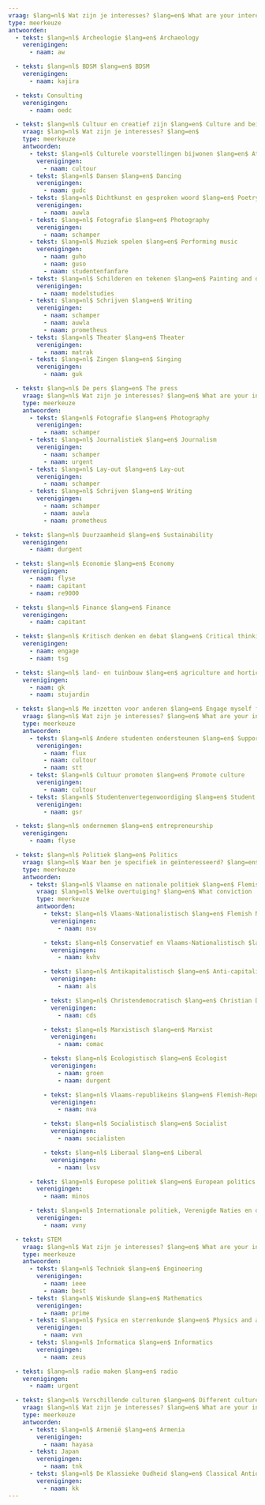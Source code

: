 ```yaml
---
vraag: $lang=nl$ Wat zijn je interesses? $lang=en$ What are your interests?
type: meerkeuze
antwoorden:
  - tekst: $lang=nl$ Archeologie $lang=en$ Archaeology
    verenigingen:
      - naam: aw

  - tekst: $lang=nl$ BDSM $lang=en$ BDSM
    verenigingen:
      - naam: kajira

  - tekst: Consulting
    verenigingen:
      - naam: oedc

  - tekst: $lang=nl$ Cultuur en creatief zijn $lang=en$ Culture and being creative
    vraag: $lang=nl$ Wat zijn je interesses? $lang=en$
    type: meerkeuze
    antwoorden:
      - tekst: $lang=nl$ Culturele voorstellingen bijwonen $lang=en$ Attend cultural performances
        verenigingen:
          - naam: cultour
      - tekst: $lang=nl$ Dansen $lang=en$ Dancing
        verenigingen:
          - naam: gudc
      - tekst: $lang=nl$ Dichtkunst en gesproken woord $lang=en$ Poetry and the spoken word
        verenigingen:
          - naam: auwla
      - tekst: $lang=nl$ Fotografie $lang=en$ Photography
        verenigingen:
          - naam: schamper
      - tekst: $lang=nl$ Muziek spelen $lang=en$ Performing music
        verenigingen:
          - naam: guho
          - naam: guso
          - naam: studentenfanfare
      - tekst: $lang=nl$ Schilderen en tekenen $lang=en$ Painting and drawing
        verenigingen:
          - naam: modelstudies
      - tekst: $lang=nl$ Schrijven $lang=en$ Writing
        verenigingen:
          - naam: schamper
          - naam: auwla
          - naam: prometheus
      - tekst: $lang=nl$ Theater $lang=en$ Theater
        verenigingen:
          - naam: matrak
      - tekst: $lang=nl$ Zingen $lang=en$ Singing
        verenigingen:
          - naam: guk

  - tekst: $lang=nl$ De pers $lang=en$ The press
    vraag: $lang=nl$ Wat zijn je interesses? $lang=en$ What are your interests?
    type: meerkeuze
    antwoorden:
      - tekst: $lang=nl$ Fotografie $lang=en$ Photography
        verenigingen:
          - naam: schamper
      - tekst: $lang=nl$ Journalistiek $lang=en$ Journalism
        verenigingen:
          - naam: schamper
          - naam: urgent
      - tekst: $lang=nl$ Lay-out $lang=en$ Lay-out
        verenigingen:
          - naam: schamper
      - tekst: $lang=nl$ Schrijven $lang=en$ Writing
        verenigingen:
          - naam: schamper
          - naam: auwla
          - naam: prometheus

  - tekst: $lang=nl$ Duurzaamheid $lang=en$ Sustainability
    verenigingen:
      - naam: durgent

  - tekst: $lang=nl$ Economie $lang=en$ Economy
    verenigingen:
      - naam: flyse
      - naam: capitant
      - naam: re9000

  - tekst: $lang=nl$ Finance $lang=en$ Finance
    verenigingen:
      - naam: capitant

  - tekst: $lang=nl$ Kritisch denken en debat $lang=en$ Critical thinking and debate
    verenigingen:
      - naam: engage
      - naam: tsg

  - tekst: $lang=nl$ land- en tuinbouw $lang=en$ agriculture and horticulture
    verenigingen:
      - naam: gk
      - naam: stujardin

  - tekst: $lang=nl$ Me inzetten voor anderen $lang=en$ Engage myself for others
    vraag: $lang=nl$ Wat zijn je interesses? $lang=en$ What are your interests?
    type: meerkeuze
    antwoorden:
      - tekst: $lang=nl$ Andere studenten ondersteunen $lang=en$ Support other students
        verenigingen:
          - naam: flux
          - naam: cultour
          - naam: stt
      - tekst: $lang=nl$ Cultuur promoten $lang=en$ Promote culture
        verenigingen:
          - naam: cultour
      - tekst: $lang=nl$ Studentenvertegenwoordiging $lang=en$ Student representation
        verenigingen:
          - naam: gsr

  - tekst: $lang=nl$ ondernemen $lang=en$ entrepreneurship
    verenigingen:
      - naam: flyse

  - tekst: $lang=nl$ Politiek $lang=en$ Politics
    vraag: $lang=nl$ Waar ben je specifiek in geïnteresseerd? $lang=en$ What specifically are you interested in?
    type: meerkeuze
    antwoorden:
      - tekst: $lang=nl$ Vlaamse en nationale politiek $lang=en$ Flemish and national politics
        vraag: $lang=nl$ Welke overtuiging? $lang=en$ What conviction
        type: meerkeuze
        antwoorden:
          - tekst: $lang=nl$ Vlaams-Nationalistisch $lang=en$ Flemish Nationalist
            verenigingen:
              - naam: nsv

          - tekst: $lang=nl$ Conservatief en Vlaams-Nationalistisch $lang=en$ Conservative and Flemish Nationalist
            verenigingen:
              - naam: kvhv

          - tekst: $lang=nl$ Antikapitalistisch $lang=en$ Anti-capitalist
            verenigingen:
              - naam: als

          - tekst: $lang=nl$ Christendemocratisch $lang=en$ Christian Democrat
            verenigingen:
              - naam: cds

          - tekst: $lang=nl$ Marxistisch $lang=en$ Marxist
            verenigingen:
              - naam: comac

          - tekst: $lang=nl$ Ecologistisch $lang=en$ Ecologist
            verenigingen:
              - naam: groen
              - naam: durgent

          - tekst: $lang=nl$ Vlaams-republikeins $lang=en$ Flemish-Republican
            verenigingen:
              - naam: nva

          - tekst: $lang=nl$ Socialistisch $lang=en$ Socialist
            verenigingen:
              - naam: socialisten

          - tekst: $lang=nl$ Liberaal $lang=en$ Liberal
            verenigingen:
              - naam: lvsv

      - tekst: $lang=nl$ Europese politiek $lang=en$ European politics
        verenigingen:
          - naam: minos

      - tekst: $lang=nl$ Internationale politiek, Verenigde Naties en debat $lang=en$ International politics, United Nations and debate
        verenigingen:
          - naam: vvny

  - tekst: STEM
    vraag: $lang=nl$ Wat zijn je interesses? $lang=en$ What are your interests?
    type: meerkeuze
    antwoorden:
      - tekst: $lang=nl$ Techniek $lang=en$ Engineering
        verenigingen:
          - naam: ieee
          - naam: best
      - tekst: $lang=nl$ Wiskunde $lang=en$ Mathematics
        verenigingen:
          - naam: prime
      - tekst: $lang=nl$ Fysica en sterrenkunde $lang=en$ Physics and astronomy
        verenigingen:
          - naam: vvn
      - tekst: $lang=nl$ Informatica $lang=en$ Informatics
        verenigingen:
          - naam: zeus

  - tekst: $lang=nl$ radio maken $lang=en$ radio
    verenigingen:
      - naam: urgent

  - tekst: $lang=nl$ Verschillende culturen $lang=en$ Different cultures
    vraag: $lang=nl$ Wat zijn je interesses? $lang=en$ What are your interests?
    type: meerkeuze
    antwoorden:
      - tekst: $lang=nl$ Armenië $lang=en$ Armenia
        verenigingen:
          - naam: hayasa
      - tekst: Japan
        verenigingen:
          - naam: tnk
      - tekst: $lang=nl$ De Klassieke Oudheid $lang=en$ Classical Antiquity
        verenigingen:
          - naam: kk
---
```

